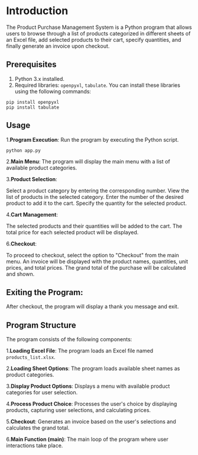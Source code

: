 # Introduction
The Product Purchase Management System is a Python program that allows users to browse through a list of products categorized in different sheets of an Excel file, add selected products to their cart, specify quantities, and finally generate an invoice upon checkout.

## Prerequisites
1. Python 3.x installed.
2. Required libraries: `openpyxl`, `tabulate`. You can install these libraries using the following commands:
```
pip install openpyxl
pip install tabulate
```
## Usage
1.**Program Execution**: Run the program by executing the Python script.
```
python app.py
```
2.**Main Menu**: The program will display the main menu with a list of available product categories.

3.**Product Selection**:

Select a product category by entering the corresponding number.
View the list of products in the selected category.
Enter the number of the desired product to add it to the cart.
Specify the quantity for the selected product.

4.**Cart Management**:

The selected products and their quantities will be added to the cart.
The total price for each selected product will be displayed.

6.**Checkout**:

To proceed to checkout, select the option to "Checkout" from the main menu.
An invoice will be displayed with the product names, quantities, unit prices, and total prices.
The grand total of the purchase will be calculated and shown.

## Exiting the Program:
After checkout, the program will display a thank you message and exit.

## Program Structure
The program consists of the following components:

1.**Loading Excel File**: The program loads an Excel file named `products_list.xlsx`.

2.**Loading Sheet Options**: The program loads available sheet names as product categories.

3.**Display Product Options**: Displays a menu with available product categories for user selection.

4.**Process Product Choice**: Processes the user's choice by displaying products, capturing user selections, and calculating prices.

5.**Checkout**: Generates an invoice based on the user's selections and calculates the grand total.

6.**Main Function (main)**: The main loop of the program where user interactions take place.